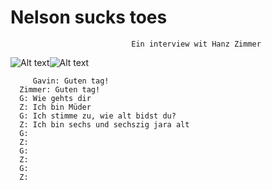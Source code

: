 # Nelson sucks toes 
                               Ein interview wit Hanz Zimmer  

![Alt text](https://github.com/nelsonsuckstoes/nelsonsuckstoes.github.io/assets/147558893/69e5f9de-3e96-4207-aa85-1c89fea66ed4)![Alt text](https://github.com/nelsonsuckstoes/nelsonsuckstoes.github.io/assets/147558893/f6abe624-19e6-405f-ba62-879e3cf811af)






         Gavin: Guten tag!
      Zimmer: Guten tag!
      G: Wie gehts dir
      Z: Ich bin Müder
      G: Ich stimme zu, wie alt bidst du?
      Z: Ich bin sechs und sechszig jara alt
      G:
      Z:
      G:
      Z:
      G:
      Z:
        
